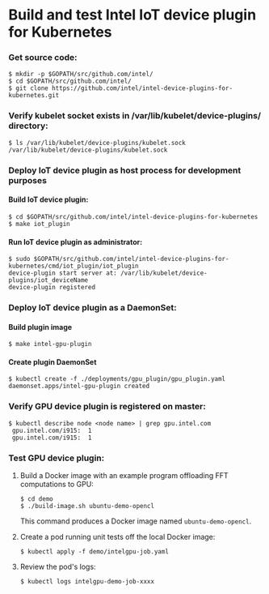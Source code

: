 # Build and test Intel IoT device plugin for Kubernetes

### Get source code:
```
$ mkdir -p $GOPATH/src/github.com/intel/
$ cd $GOPATH/src/github.com/intel/
$ git clone https://github.com/intel/intel-device-plugins-for-kubernetes.git
```

### Verify kubelet socket exists in /var/lib/kubelet/device-plugins/ directory:
```
$ ls /var/lib/kubelet/device-plugins/kubelet.sock
/var/lib/kubelet/device-plugins/kubelet.sock
```

### Deploy IoT device plugin as host process for development purposes

#### Build IoT device plugin:
```
$ cd $GOPATH/src/github.com/intel/intel-device-plugins-for-kubernetes
$ make iot_plugin
```

#### Run IoT device plugin as administrator:
```
$ sudo $GOPATH/src/github.com/intel/intel-device-plugins-for-kubernetes/cmd/iot_plugin/iot_plugin
device-plugin start server at: /var/lib/kubelet/device-plugins/iot_deviceName
device-plugin registered
```

### Deploy IoT device plugin as a DaemonSet:

#### Build plugin image
```
$ make intel-gpu-plugin
```

#### Create plugin DaemonSet
```
$ kubectl create -f ./deployments/gpu_plugin/gpu_plugin.yaml
daemonset.apps/intel-gpu-plugin created
```

### Verify GPU device plugin is registered on master:
```
$ kubectl describe node <node name> | grep gpu.intel.com
 gpu.intel.com/i915:  1
 gpu.intel.com/i915:  1
```

### Test GPU device plugin:

1. Build a Docker image with an example program offloading FFT computations to GPU:
   ```
   $ cd demo
   $ ./build-image.sh ubuntu-demo-opencl
   ```

      This command produces a Docker image named `ubuntu-demo-opencl`.

2. Create a pod running unit tests off the local Docker image:
   ```
   $ kubectl apply -f demo/intelgpu-job.yaml
   ```

3. Review the pod's logs:
   ```
   $ kubectl logs intelgpu-demo-job-xxxx
   ```
